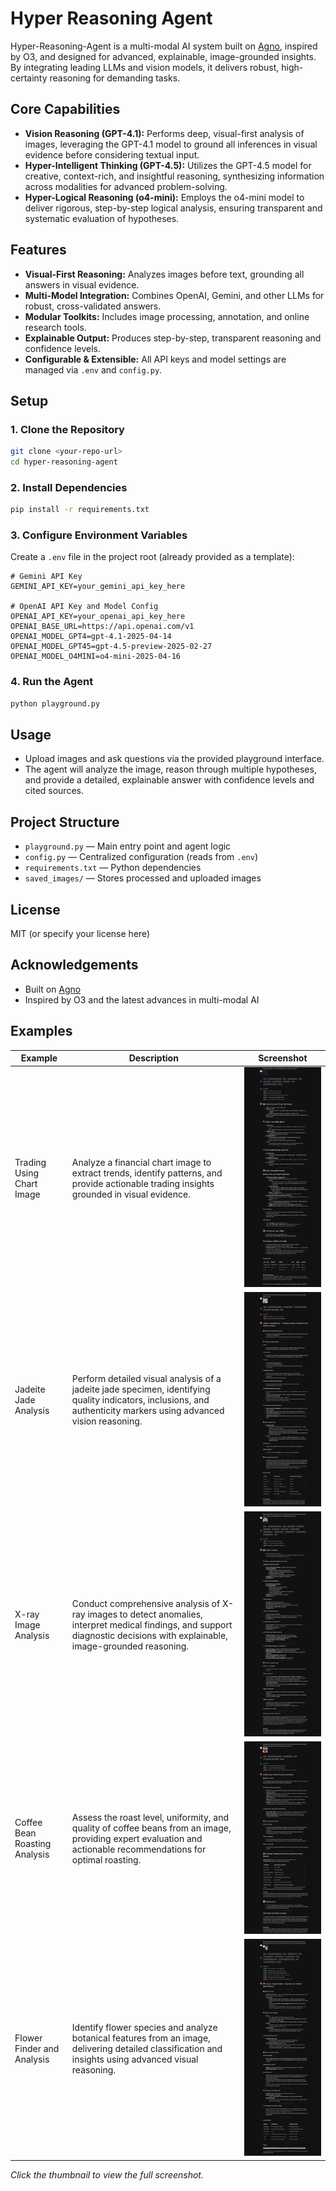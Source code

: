 # Hyper Reasoning Agent

Hyper-Reasoning-Agent is a multi-modal AI system built on [Agno](https://github.com/agnos-ai/agno), inspired by O3, and designed for advanced, explainable, image-grounded insights. By integrating leading LLMs and vision models, it delivers robust, high-certainty reasoning for demanding tasks.

## Core Capabilities

- **Vision Reasoning (GPT-4.1):** Performs deep, visual-first analysis of images, leveraging the GPT-4.1 model to ground all inferences in visual evidence before considering textual input.
- **Hyper-Intelligent Thinking (GPT-4.5):** Utilizes the GPT-4.5 model for creative, context-rich, and insightful reasoning, synthesizing information across modalities for advanced problem-solving.
- **Hyper-Logical Reasoning (o4-mini):** Employs the o4-mini model to deliver rigorous, step-by-step logical analysis, ensuring transparent and systematic evaluation of hypotheses.

## Features
- **Visual-First Reasoning:** Analyzes images before text, grounding all answers in visual evidence.
- **Multi-Model Integration:** Combines OpenAI, Gemini, and other LLMs for robust, cross-validated answers.
- **Modular Toolkits:** Includes image processing, annotation, and online research tools.
- **Explainable Output:** Produces step-by-step, transparent reasoning and confidence levels.
- **Configurable & Extensible:** All API keys and model settings are managed via `.env` and `config.py`.

## Setup

### 1. Clone the Repository
```bash
git clone <your-repo-url>
cd hyper-reasoning-agent
```

### 2. Install Dependencies
```bash
pip install -r requirements.txt
```

### 3. Configure Environment Variables
Create a `.env` file in the project root (already provided as a template):

```
# Gemini API Key
GEMINI_API_KEY=your_gemini_api_key_here

# OpenAI API Key and Model Config
OPENAI_API_KEY=your_openai_api_key_here
OPENAI_BASE_URL=https://api.openai.com/v1
OPENAI_MODEL_GPT4=gpt-4.1-2025-04-14
OPENAI_MODEL_GPT45=gpt-4.5-preview-2025-02-27
OPENAI_MODEL_O4MINI=o4-mini-2025-04-16
```

### 4. Run the Agent
```bash
python playground.py
```

## Usage
- Upload images and ask questions via the provided playground interface.
- The agent will analyze the image, reason through multiple hypotheses, and provide a detailed, explainable answer with confidence levels and cited sources.

## Project Structure
- `playground.py` — Main entry point and agent logic
- `config.py` — Centralized configuration (reads from `.env`)
- `requirements.txt` — Python dependencies
- `saved_images/` — Stores processed and uploaded images

## License
MIT (or specify your license here)

## Acknowledgements
- Built on [Agno](https://github.com/agnos-ai/agno)
- Inspired by O3 and the latest advances in multi-modal AI 

## Examples

| Example                     | Description                                                                                                   | Screenshot                                      |
|-----------------------------|---------------------------------------------------------------------------------------------------------------|-------------------------------------------------|
| Trading Using Chart Image   | Analyze a financial chart image to extract trends, identify patterns, and provide actionable trading insights grounded in visual evidence. | [![Trading Chart Example](screenshots/trading.png)](screenshots/trading.png) |
| Jadeite Jade Analysis      | Perform detailed visual analysis of a jadeite jade specimen, identifying quality indicators, inclusions, and authenticity markers using advanced vision reasoning. | [![Jadeite Jade Example](screenshots/jadeite_jade_analyze.png)](screenshots/jadeite_jade_analyze.png) |
| X-ray Image Analysis      | Conduct comprehensive analysis of X-ray images to detect anomalies, interpret medical findings, and support diagnostic decisions with explainable, image-grounded reasoning. | [![X-ray Example](screenshots/x-ray-analyze.png)](screenshots/x-ray-analyze.png) |
| Coffee Bean Roasting Analysis | Assess the roast level, uniformity, and quality of coffee beans from an image, providing expert evaluation and actionable recommendations for optimal roasting. | [![Coffee Roasting Example](screenshots/coffee_roasted_analyze.png)](screenshots/coffee_roasted_analyze.png) |
| Flower Finder and Analysis | Identify flower species and analyze botanical features from an image, delivering detailed classification and insights using advanced visual reasoning. | [![Flower Finder Example](screenshots/flower_finder_and_analyze.png)](screenshots/flower_finder_and_analyze.png) |

*Click the thumbnail to view the full screenshot.* 